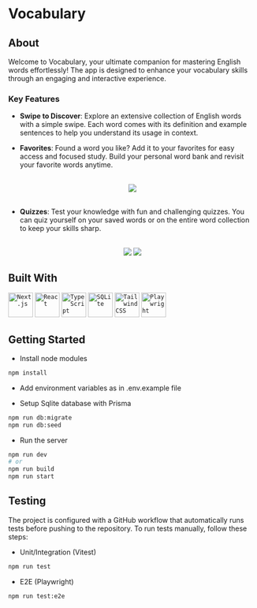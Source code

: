 # Vocabulary

## About

Welcome to Vocabulary, your ultimate companion for mastering English words effortlessly! The app is designed to enhance your vocabulary skills through an engaging and interactive experience.

### Key Features

- **Swipe to Discover**: Explore an extensive collection of English words with a simple swipe. Each word comes with its definition and example sentences to help you understand its usage in context.

- **Favorites**: Found a word you like? Add it to your favorites for easy access and focused study. Build your personal word bank and revisit your favorite words anytime.

<br>

<div align="center">
<img src="https://i.giphy.com/media/v1.Y2lkPTc5MGI3NjExc3FqcWl4ZTQyNWZ5Y25nNXN4bDBmdGhrN3U1eWN2Y3htM2xjcXU0dyZlcD12MV9pbnRlcm5hbF9naWZfYnlfaWQmY3Q9Zw/o8z8t64FQ2nWaumCph/giphy.gif"/>
</div>

<br>

- **Quizzes**: Test your knowledge with fun and challenging quizzes. You can quiz yourself on your saved words or on the entire word collection to keep your skills sharp.

<br>

<div align="center">
<img src="https://i.giphy.com/media/v1.Y2lkPTc5MGI3NjExdHJjc3JqOXd4OXJsN3MxNXd0ajc5ZmtxZWhwMjlrcXJ2cDN6ODVqZiZlcD12MV9pbnRlcm5hbF9naWZfYnlfaWQmY3Q9Zw/HbA6LIWW7ZFv3nwOg2/giphy.gif"/>
<img src="https://i.giphy.com/media/v1.Y2lkPTc5MGI3NjExdm5uNXV3NWZoNzlhazF4OGU2NTJkYTI3Z2htcWtsYWpmYXhwZzhkaCZlcD12MV9pbnRlcm5hbF9naWZfYnlfaWQmY3Q9Zw/3k7Y1ClZ1FsCgku4Tk/giphy.gif"/>
</div>

## Built With

<code><img width="50" src="https://github.com/marwin1991/profile-technology-icons/assets/136815194/5f8c622c-c217-4649-b0a9-7e0ee24bd704" alt="Next.js" title="Next.js"/></code>
<code><img width="50" src="https://user-images.githubusercontent.com/25181517/183897015-94a058a6-b86e-4e42-a37f-bf92061753e5.png" alt="React" title="React"/></code>
<code><img width="50" src="https://user-images.githubusercontent.com/25181517/183890598-19a0ac2d-e88a-4005-a8df-1ee36782fde1.png" alt="TypeScript" title="TypeScript"/></code>
<code><img width="50" src="https://github.com/marwin1991/profile-technology-icons/assets/136815194/82df4543-236b-4e45-9604-5434e3faab17" alt="SQLite" title="SQLite"/></code>
<code><img width="50" src="https://user-images.githubusercontent.com/25181517/202896760-337261ed-ee92-4979-84c4-d4b829c7355d.png" alt="Tailwind CSS" title="Tailwind CSS"/></code>
<code><img width="50" src="https://github.com/marwin1991/profile-technology-icons/assets/25181517/37cb517e-d059-4cc0-8124-1a72b663167c" alt="Playwright" title="Playwright"/></code>

## Getting Started

- Install node modules

```bash
npm install
```

- Add environment variables as in .env.example file

- Setup Sqlite database with Prisma

```bash
npm run db:migrate
npm run db:seed
```

- Run the server

```bash
npm run dev
# or
npm run build
npm run start
```

## Testing

The project is configured with a GitHub workflow that automatically runs tests before pushing to the repository. To run tests manually, follow these steps:

- Unit/Integration (Vitest)

```bash
npm run test
```

- E2E (Playwright)

```bash
npm run test:e2e
```
